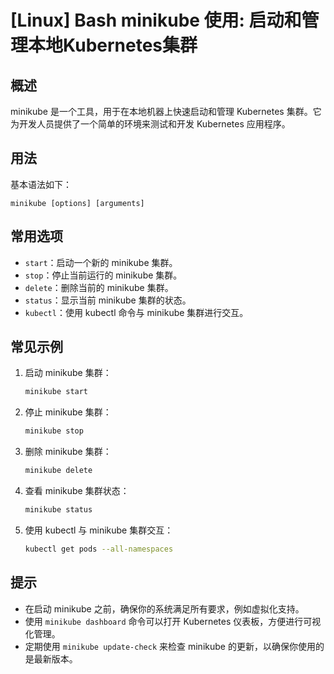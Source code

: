 # [Linux] Bash minikube 使用: 启动和管理本地Kubernetes集群

## 概述
minikube 是一个工具，用于在本地机器上快速启动和管理 Kubernetes 集群。它为开发人员提供了一个简单的环境来测试和开发 Kubernetes 应用程序。

## 用法
基本语法如下：
```
minikube [options] [arguments]
```

## 常用选项
- `start`：启动一个新的 minikube 集群。
- `stop`：停止当前运行的 minikube 集群。
- `delete`：删除当前的 minikube 集群。
- `status`：显示当前 minikube 集群的状态。
- `kubectl`：使用 kubectl 命令与 minikube 集群进行交互。

## 常见示例
1. 启动 minikube 集群：
   ```bash
   minikube start
   ```

2. 停止 minikube 集群：
   ```bash
   minikube stop
   ```

3. 删除 minikube 集群：
   ```bash
   minikube delete
   ```

4. 查看 minikube 集群状态：
   ```bash
   minikube status
   ```

5. 使用 kubectl 与 minikube 集群交互：
   ```bash
   kubectl get pods --all-namespaces
   ```

## 提示
- 在启动 minikube 之前，确保你的系统满足所有要求，例如虚拟化支持。
- 使用 `minikube dashboard` 命令可以打开 Kubernetes 仪表板，方便进行可视化管理。
- 定期使用 `minikube update-check` 来检查 minikube 的更新，以确保你使用的是最新版本。
